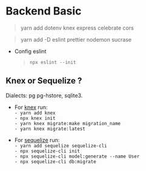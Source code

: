 # Backend Basic

> yarn add dotenv knex express celebrate cors

> yarn add -D eslint prettier nodemon sucrase

- Config eslint
  > `npx eslint --init`

## Knex or Sequelize ?

Dialects: pg pg-hstore, sqlite3.

- For [knex](http://knexjs.org/) run:<br>
  `- yarn add knex` <br>
  `- npx knex init` <br>
  `- yarn knex migrate:make migration_name` <br>
  `- yarn knex migrate:latest`

- For [sequelize](https://sequelize.org/) run: <br>
  `- yarn add sequelize sequelize-cli` <br>
  `- npx sequelize-cli init` <br>
  `- npx sequelize-cli model:generate --name User` <br>
  `- npx sequelize-cli db:migrate`
